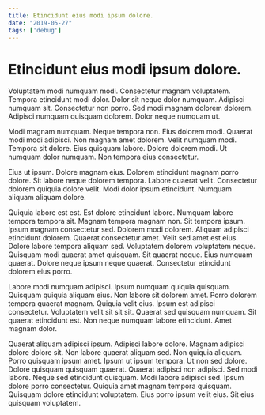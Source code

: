 ```yaml
---
title: Etincidunt eius modi ipsum dolore.
date: "2019-05-27"
tags: ['debug']
---
```


# Etincidunt eius modi ipsum dolore.

Voluptatem modi numquam modi. Consectetur magnam voluptatem. Tempora etincidunt modi dolor. Dolor sit neque dolor numquam. Adipisci numquam sit. Consectetur non porro. Sed modi magnam dolorem dolorem. Adipisci numquam quisquam dolorem. Dolor neque numquam ut.

Modi magnam numquam. Neque tempora non. Eius dolorem modi. Quaerat modi modi adipisci. Non magnam amet dolorem. Velit numquam modi. Tempora sit dolore. Eius quisquam labore. Dolore dolorem modi. Ut numquam dolor numquam. Non tempora eius consectetur.

Eius ut ipsum. Dolore magnam eius. Dolorem etincidunt magnam porro dolore. Sit labore neque dolorem tempora. Labore quaerat velit. Consectetur dolorem quiquia dolore velit. Modi dolor ipsum etincidunt. Numquam aliquam aliquam dolore.

Quiquia labore est est. Est dolore etincidunt labore. Numquam labore tempora tempora sit. Magnam tempora magnam non. Sit tempora ipsum. Ipsum magnam consectetur sed. Dolorem modi dolorem. Aliquam adipisci etincidunt dolorem. Quaerat consectetur amet. Velit sed amet est eius. Dolore labore tempora aliquam sed. Voluptatem dolorem voluptatem neque. Quisquam modi quaerat amet quisquam. Sit quaerat neque. Eius numquam quaerat. Dolore neque ipsum neque quaerat. Consectetur etincidunt dolorem eius porro.

Labore modi numquam adipisci. Ipsum numquam quiquia quisquam. Quisquam quiquia aliquam eius. Non labore sit dolorem amet. Porro dolorem tempora quaerat magnam. Quiquia velit eius. Ipsum est adipisci consectetur. Voluptatem velit sit sit sit. Quaerat sed quisquam numquam. Sit quaerat etincidunt est. Non neque numquam labore etincidunt. Amet magnam dolor.

Quaerat aliquam adipisci ipsum. Adipisci labore dolore. Magnam adipisci dolore dolore sit. Non labore quaerat aliquam sed. Non quiquia aliquam. Porro quisquam ipsum amet. Ipsum ut ipsum tempora. Ut non sed dolore. Dolore quisquam quisquam quaerat. Quaerat adipisci non adipisci. Sed modi labore. Neque sed etincidunt quisquam. Modi labore adipisci sed. Ipsum dolore porro consectetur. Quiquia amet magnam tempora quisquam. Quisquam dolore etincidunt voluptatem. Eius porro ipsum velit eius. Sit eius quisquam voluptatem.
